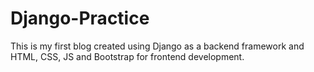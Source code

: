 # Django-Practice
This is my first blog created using Django as a backend framework and HTML, CSS, JS and Bootstrap for frontend development.
